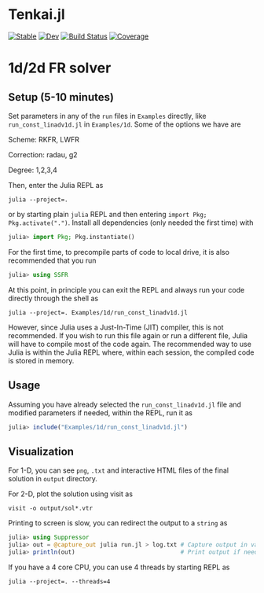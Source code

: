 # Tenkai.jl

[![Stable](https://img.shields.io/badge/docs-stable-blue.svg)](https://Arpit-Babbar.github.io/SSFR/stable/)
[![Dev](https://img.shields.io/badge/docs-dev-blue.svg)](https://Arpit-Babbar.github.io/SSFR/dev/)
[![Build Status](https://github.com/Arpit-Babbar/SSFR/actions/workflows/CI.yml/badge.svg?branch=main)](https://github.com/Arpit-Babbar/SSFR/actions/workflows/CI.yml?query=branch%3Amain)
[![Coverage](https://codecov.io/gh/Arpit-Babbar/SSFR/branch/main/graph/badge.svg)](https://codecov.io/gh/Arpit-Babbar/SSFR)

# 1d/2d FR solver

## Setup (5-10 minutes)

Set parameters in any of the `run` files in `Examples` directly, like `run_const_linadv1d.jl` in `Examples/1d`. Some of the options we have are

Scheme: RKFR, LWFR

Correction: radau, g2

Degree: 1,2,3,4

Then, enter the Julia REPL as

```shell
julia --project=.
```
or by starting plain `julia` REPL and then entering `import Pkg; Pkg.activate(".")`. Install all dependencies (only needed the first time) with
```julia
julia> import Pkg; Pkg.instantiate()
```

For the first time, to precompile parts of code to local drive, it is also recommended that you run

```julia
julia> using SSFR
```

At this point, in principle you can exit the REPL and always run your code directly through the shell as
```shell
julia --project=. Examples/1d/run_const_linadv1d.jl
```

However, since Julia uses a Just-In-Time (JIT) compiler, this is not recommended. If you wish to run this file again or run a different file, Julia will have to compile most of the code again. The recommended way to use Julia is within the Julia REPL where, within each session, the compiled code is stored in memory.

## Usage

Assuming you have already selected the `run_const_linadv1d.jl` file and modified parameters if needed, within the REPL, run it as
```julia
julia> include("Examples/1d/run_const_linadv1d.jl")
```

## Visualization

For 1-D, you can see `png`, `.txt` and interactive HTML files of the final solution in `output` directory.

For 2-D, plot the solution using visit as

```shell
visit -o output/sol*.vtr
```

Printing to screen is slow, you can redirect the output to a `string` as

```julia
julia> using Suppressor
julia> out = @capture_out julia run.jl > log.txt # Capture output in variable out
julia> println(out)                              # Print output if needed
```

If you have a 4 core CPU, you can use 4 threads by starting REPL as

```shell
julia --project=. --threads=4
```
